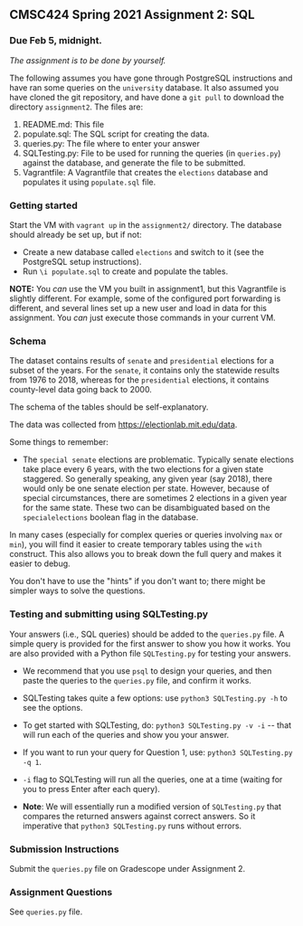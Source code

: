 ## CMSC424 Spring 2021 Assignment 2: SQL
### Due Feb 5, midnight.
*The assignment is to be done by yourself.*

The following assumes you have gone through PostgreSQL instructions and have ran some queries on the `university` database. 
It also assumed you have cloned the git repository, and have done a `git pull` to download the directory `assignment2`. The files are:

1. README.md: This file
1. populate.sql: The SQL script for creating the data.
1. queries.py: The file where to enter your answer
1. SQLTesting.py: File to be used for running the queries (in `queries.py`) against the database, and generate the file to be submitted.
1. Vagrantfile: A Vagrantfile that creates the `elections` database and populates it using `populate.sql` file.

### Getting started
Start the VM with `vagrant up` in the `assignment2/` directory. The database should already be set up, but if not: 
- Create a new database called `elections` and switch to it (see the PostgreSQL setup instructions).
- Run `\i populate.sql` to create and populate the tables. 

**NOTE:** You *can* use the VM you built in assignment1, but this Vagrantfile is slightly different. For example, some of the configured port forwarding is different, and several lines set up a new user and load in data for this assignment. You *can* just execute those commands in your current VM.

### Schema 
The dataset contains results of `senate` and `presidential` elections for a subset of the years. For the `senate`, it contains only the statewide results from 1976 to 2018, whereas for the `presidential` elections, it contains county-level data going back to 2000.

The schema of the tables should be self-explanatory. 

The data was collected from https://electionlab.mit.edu/data.

Some things to remember: 
- The `special senate` elections are problematic. Typically senate elections take place every 6 years, with the two elections for a given state staggered. So generally speaking, any given year (say 2018), there would only be one senate election per state. However, because of special circumstances, there are
sometimes 2 elections in a given year for the same state. These two can be disambiguated based on the `specialelections` boolean flag in the database.

In many cases (especially for complex queries or queries involving 
`max` or `min`), you will find it easier to create temporary tables
using the `with` construct. This also allows you to break down the full
query and makes it easier to debug.

You don't have to use the "hints" if you don't want to; there might 
be simpler ways to solve the questions.

### Testing and submitting using SQLTesting.py
Your answers (i.e., SQL queries) should be added to the `queries.py` file. A simple query is provided for the first answer to show you how it works.
You are also provided with a Python file `SQLTesting.py` for testing your answers.

- We recommend that you use `psql` to design your queries, and then paste the queries to the `queries.py` file, and confirm it works.

- SQLTesting takes quite a few options: use `python3 SQLTesting.py -h` to see the options.

- To get started with SQLTesting, do: `python3 SQLTesting.py -v -i` -- that will run each of the queries and show you your answer.

- If you want to run your query for Question 1, use: `python3 SQLTesting.py -q 1`. 

- `-i` flag to SQLTesting will run all the queries, one at a time (waiting for you to press Enter after each query).

- **Note**: We will essentially run a modified version of `SQLTesting.py` that compares the returned answers against correct answers. So it imperative that `python3 SQLTesting.py` runs without errors.

### Submission Instructions
Submit the `queries.py` file on Gradescope under Assignment 2. 
      
### Assignment Questions
See `queries.py` file.

